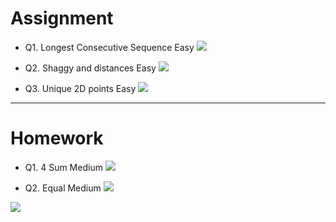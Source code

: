# Assignment
 

- Q1. Longest Consecutive Sequence Easy [![](https://img.shields.io/badge/-EASY-green)]()

- Q2. Shaggy and distances Easy [![](https://img.shields.io/badge/-EASY-green)]()

- Q3. Unique 2D points Easy [![](https://img.shields.io/badge/-EASY-green)]()



*** 

# Homework
 
 
- Q1. 4 Sum Medium [![](https://img.shields.io/badge/-MEDIUM-yellow)]()

- Q2. Equal Medium [![](https://img.shields.io/badge/-MEDIUM-yellow)]()



[![](https://img.shields.io/badge/github-blue?style=for-the-badge)](https://github.com/pashmash372)

 